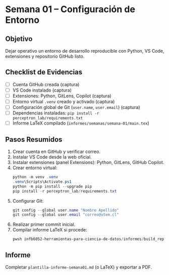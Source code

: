 # Semana 01 – Configuración de Entorno

## Objetivo

Dejar operativo un entorno de desarrollo reproducible con Python, VS Code, extensiones y repositorio GitHub listo.

## Checklist de Evidencias

- [ ] Cuenta GitHub creada (captura)
- [ ] VS Code instalado (captura)
- [ ] Extensiones: Python, GitLens, Copilot (captura)
- [ ] Entorno virtual `.venv` creado y activado (captura)
- [ ] Configuración global de Git (`user.name`, `user.email`) (captura)
- [ ] Dependencias instaladas: `pip install -r perceptron_lab/requirements.txt`
- [ ] Informe LaTeX compilado (`informes/semanas/semana-01/main.tex`)

## Pasos Resumidos

1. Crear cuenta en GitHub y verificar correo.
2. Instalar VS Code desde la web oficial.
3. Instalar extensiones (panel Extensions): Python, GitLens, GitHub Copilot.
4. Crear entorno virtual:
   ```powershell
   python -m venv .venv
   .venv\Scripts\Activate.ps1
   python -m pip install --upgrade pip
   pip install -r perceptron_lab/requirements.txt
   ```
5. Configurar Git:
   ```powershell
   git config --global user.name "Nombre Apellido"
   git config --global user.email "correo@utem.cl"
   ```
6. Realizar primer commit inicial.
7. Compilar informe LaTeX si procede:
   ```powershell
   pwsh infb6052-herramientas-para-ciencia-de-datos/informes/build_reports.ps1 -Semana 01
   ```

## Informe

Completar `plantilla-informe-semana01.md` (o LaTeX) y exportar a PDF.
